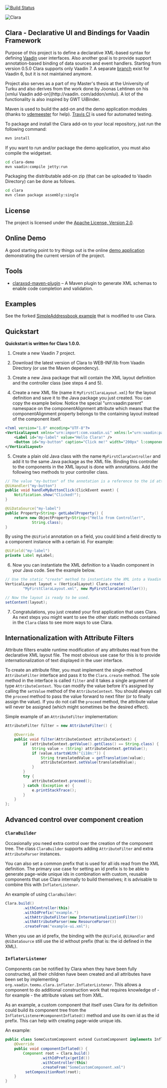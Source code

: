 [![Build Status](https://secure.travis-ci.org/tehapo/Clara.png)](http://travis-ci.org/tehapo/Clara)

![Clara](https://github.com/tehapo/Clara/raw/99386831b5c2f3fc1e916180b1b60c796c2cd0ad/dist/img/clara-logo-150x174.png)

## Clara - Declarative UI and Bindings for Vaadin Framework

Purpose of this project is to define a declarative XML-based syntax for defining [Vaadin](https://vaadin.com) user interfaces. Also another goal is to provide support annotation-based binding of data sources and event handlers. Starting from version 0.5.0 Clara supports only Vaadin 7. A separate [branch](https://github.com/tehapo/Clara/tree/vaadin-6) exist for Vaadin 6, but it is not maintained anymore.

Project also serves as a part of my Master's thesis at the University of Turku and also derives from the work done by Joonas Lehtinen on his [xmlui Vaadin add-on](http://vaadin.
com/addon/xmlui). A lot of the functionality is also inspired by GWT UiBinder.

Maven is used to build the add-on and the demo application modules (thanks to [vdemeester](https://github.com/vdemeester) for help). [Travis CI](http://travis-ci.org/) is used for automated testing.

To package and install the Clara add-on to your local repository, just run the following command:
```bash
mvn install
```

If you want to run and/or package the demo application, you must also compile the widgetset.
```bash
cd clara-demo
mvn vaadin:compile jetty:run
```

Packaging the distributable add-on zip (that can be uploaded to Vaadin Directory) can be done as follows.
```bash
cd clara
mvn clean package assembly:single
```

## License

The project is licensed under the [Apache License, Version 2.0](http://www.apache.org/licenses/LICENSE-2.0.html).

## Online Demo

A good starting point to try things out is the online [demo application](http://teemu.virtuallypreinstalled.com/clara) demonstrating the current version of the project.

## Tools

 * [claraxsd-maven-plugin](https://github.com/kumm/claraxsd-maven-plugin) – A Maven plugin to generate XML schemas to enable code completion and validation.

## Examples

See the forked [SimpleAddressbook example](https://github.com/tehapo/SimpleAddressbook) that is modified to use Clara.

## Quickstart

**Quickstart is written for Clara 1.0.0.**

1) Create a new Vaadin 7 project.

2) Download the latest version of Clara to WEB-INF/lib from Vaadin Directory (or use the Maven dependency).

3) Create a new Java package that will contain the XML layout definition and the controller class (see steps 4 and 5).

4) Create a new XML file (name it ```MyFirstClaraLayout.xml```) for the layout definition and save it to the Java package you just created. You can copy the example below. Notice the special "urn:vaadin:parent" namespace on the componentAlignment attribute which means that the componentAlignment property belongs to the containing layout instead of the component itself.

```xml
<?xml version="1.0" encoding="UTF-8"?>
<VerticalLayout xmlns="urn:import:com.vaadin.ui" xmlns:l="urn:vaadin:parent">
    <Label id="my-label" value="Hello Clara!" />
    <Button id="my-button" caption="Click me!" width="200px" l:componentAlignment="MIDDLE_CENTER" />
</VerticalLayout>
```

5) Create a plain old Java class with the name ```MyFirstClaraController``` and add it to the same Java package as the XML file. Binding this controller to the components in the XML layout is done with annotations. Add the following two methods to your controller class.

```java
// The value "my-button" of the annotation is a reference to the id attribute in the XML layout.
@UiHandler("my-button")
public void handleMyButtonClick(ClickEvent event) {
    Notification.show("Clicked!");
}

@UiDataSource("my-label")
public Property<String> getLabelProperty() {
    return new ObjectProperty<String>("Hello from Controller!",
            String.class);
}
```

By using the ```@UiField``` annotation on a field, you could bind a field directly to a component instance with a certain id. For example:

```java
@UiField("my-label")
private Label myLabel;
```

6) Now you can instantiate the XML definition to a Vaadin component in your Java code. See the example below.

```java
// Use the static "create" method to instantiate the XML into a Vaadin component.
VerticalLayout layout = (VerticalLayout) Clara.create(
        "MyFirstClaraLayout.xml", new MyFirstClaraController());

// Now the layout is ready to be used.
setContent(layout);
```

7) Congratulations, you just created your first application that uses Clara. As next steps you might want to see the other static methods contained in the ```Clara``` class to see more ways to use Clara.

## Internationalization with Attribute Filters

Attribute filters enable runtime modification of any attributes read from the declarative XML layout file. The most obvious use case for this is to provide internationalization of text displayed in the user interface.

To create an attribute filter, you must implement the single-method ```AttributeFilter``` interface and pass it to the ```Clara.create``` method. The sole method in the interface is called ```filter``` and it takes a single argument of type ```AttributeContext```. You can modify the value before it's assigned  by calling the ```setValue``` method of the ```AttributeContext```. You should always call the ```proceed``` method to pass the value forward to next filter (or to finally assign the value). If you do not call the ```proceed``` method, the attribute value will never be assigned (which might sometimes be the desired effect).

Simple example of an ```AttributeFilter``` implementation:

```java
AttributeFilter filter = new AttributeFilter() {

    @Override
    public void filter(AttributeContext attributeContext) {
        if (attributeContext.getValue().getClass() == String.class) {
            String value = (String) attributeContext.getValue();
            if (value.startsWith("{i18n:")) {
                String translatedValue = getTranslation(value);
                attributeContext.setValue(translatedValue);
            }
        }
        try {
            attributeContext.proceed();
        } catch (Exception e) {
            e.printStackTrace();
        }
    }
};
```

## Advanced control over component creation

### ```ClaraBuilder```

Occasionally you need extra control over the creation of the component tree. The class ```ClaraBuilder``` supports adding ```AttributeFilter``` and extra ```AttributeParser``` instances. 

You can also set a common prefix that is used for all ids read from the XML definition. The primary use case for setting an id prefix is to be able to generate page-wide unique ids in combination with custom, reusable components that use Clara internally to build themselves; it is advisable to combine this with ```InflaterListener```.

An example of using ```ClaraBuilder```:

```java
Clara.build()
        .withController(this)
        .withIdPrefix("example.")
        .withAttributeFilter(new InternationalizationFilter())
        .withAttributeParser(new ResourceParser())
        .createFrom("example-ui.xml");
```

When you use an id prefix, the binding with the ```@UiField```, ```@UiHandler``` and ```@UiDataSource``` still use the id without prefix (that is: the id defined in the XML).

### ```InflaterListener```

Components can be notified by Clara when they have been fully constructed, all their children have been created and all attributes have been set by implementing ```org.vaadin.teemu.clara.inflater.InflaterListener```. This allows a component to do additional construction work that requires knowledge of - for example - the attribute values set from XML.

As an example, a custom component that itself uses Clara for its definition could build its component tree from the ```InflaterListener#componentInflated()``` method and use its own id as the id prefix. This can help with creating page-wide unique ids.

An example:

```java
public class SomeCustomComponent extend CustomComponent implements InflaterListener {
    @Override
    public void componentInflated() {
        Component root = Clara.build()
                .withIdPrefix(getId())
                .withController(this)
                .createFrom("SomeCustomComponent.xml")
         setCompositionRoot(root);
    }
}
```